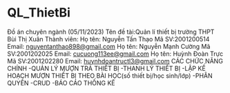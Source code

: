 # QL_ThietBi
Đồ án chuyên ngành (05/11/2023)
Tên đề tài:Quản lí thiết bị trường THPT Bùi Thị Xuân
Thành viên:
Họ tên: Nguyễn Tấn Thạo
Mã SV:2001200514
Email:	 nguyentanthao898@gmail.com
Họ tên: Nguyễn Mạnh Cường
Mã SV:2001202025
Email:	 cucuong113ee@gmail.com
Họ tên: Huỳnh Đoàn Trực
Mã SV:2001202280
Email:	 huynhdoantructl3@gmail.com
CÁC CHỨC NĂNG CHÍNH
-QUẢN LÝ MƯỢN TRẢ THIẾT BỊ
-THANH LÝ THIẾT BỊ
-LẬP KẾ HOẠCH MƯỢN THIẾT BỊ THEO BÀI HỌC(số thiết bị/học sinh/lớp)
-PHÂN QUYỀN
-CRUD
-BÁO CÁO THỐNG KÊ

